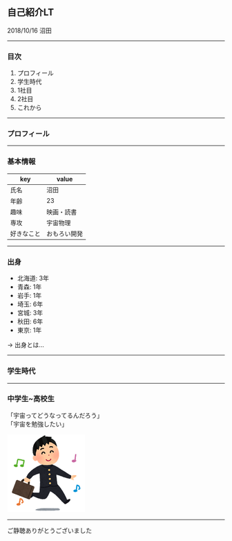 ## 自己紹介LT

2018/10/16
沼田

---

### 目次

1. プロフィール
2. 学生時代
3. 1社目
4. 2社目
5. これから


---

### プロフィール

---

### 基本情報

| key | value |
| --- | --- |
| 氏名 | 沼田
| 年齢 | 23 |
| 趣味 | 映画・読書 |
| 専攻 | 宇宙物理 |
| 好きなこと | おもろい開発 |


---

### 出身
- 北海道: 3年
- 青森: 1年
- 岩手: 1年
- 埼玉: 6年
- 宮城: 3年
- 秋田: 6年
- 東京: 1年

-> 出身とは…

---

### 学生時代

---

### 中学生~高校生
「宇宙ってどうなってるんだろう」  
「宇宙を勉強したい」

![image](20181016_self_introduction/image/skip_schoolboy.png)


---

ご静聴ありがとうございました
